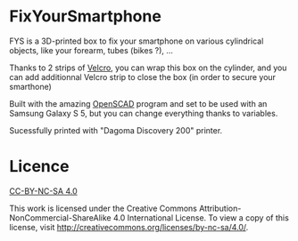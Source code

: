 # FixYourSmartphone
FYS is a 3D-printed box to fix your smartphone on various cylindrical objects, like your forearm, tubes (bikes ?), ...

Thanks to 2 strips of [Velcro](https://en.wikipedia.org/wiki/Hook_and_loop_fastener), you can wrap this box on the cylinder, and you can add additionnal Velcro strip to close the box (in order to secure your smarthone)

Built with the amazing [OpenSCAD](www.openscad.org) program and set to be used with an Samsung Galaxy S 5, but you can change everything thanks to variables.

Sucessfully printed with "Dagoma Discovery 200" printer.

# Licence

[CC-BY-NC-SA 4.0](http://creativecommons.org/licenses/by-nc-sa/4.0/)

This work is licensed under the Creative Commons Attribution-NonCommercial-ShareAlike 4.0 International License.
To view a copy of this license, visit http://creativecommons.org/licenses/by-nc-sa/4.0/.
